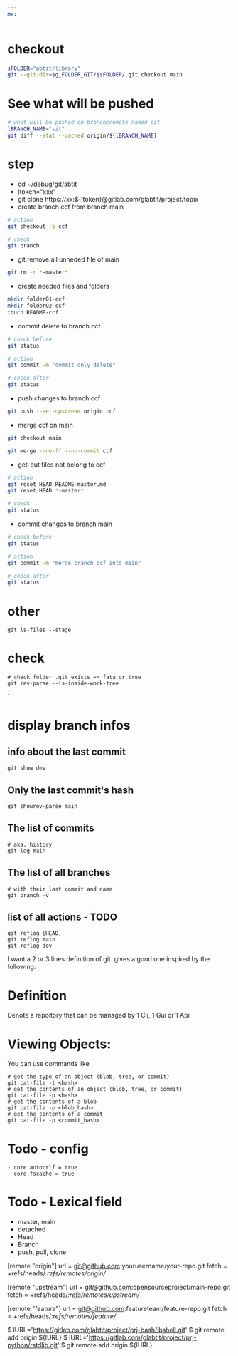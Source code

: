 ```yaml
---
mx:  
---
```



# checkout
```bash
sFOLDER="abtit/library"
git --git-dir=$g_FOLDER_GIT/$sFOLDER/.git checkout main
```

# See what will be pushed
```bash
# what will be pushed on branch@remote named sit
lBRANCH_NAME="sit"
git diff --stat --cached origin/${lBRANCH_NAME}
```





# step
- cd ~/debug/git/abtit
- ltoken="xxx"
- git clone https://xx:${ltoken}@gitlab.com/glabtit/project/topix
- create branch ccf from branch main
```bash
# action
git checkout -b ccf

# check
git branch
```

- git:remove all unneded file of main 
```bash
git rm -r *-master*
```

- create needed files and folders 
```bash
mkdir folderO1-ccf
mkdir folderO2-ccf
touch README-ccf
```

- commit delete to branch ccf 
```bash
# check before
git status

# action
git commit -m "commit only delete"

# check after
git status
```

- push changes to branch ccf 
```bash
git push --set-upstream origin ccf
```

- merge ccf on main
```bash
git checkout main

git merge --no-ff --no-commit ccf
```

- get-out files not belong to ccf 
```bash
# action
git reset HEAD README-master.md
git reset HEAD *-master*

# check
git status
```


- commit changes to branch main
```bash
# check before
git status

# action
git commit -m "merge branch ccf into main"

# check after
git status
```

# other
```
git ls-files --stage
```

# check
```shell
# check folder .git exists => fata or true
git rev-parse --is-inside-work-tree
```

`



# display branch infos

## info about the last commit
```shell
git show dev
```

## Only the last commit's hash
```shell
git showrev-parse main
```

## The list of commits
```shell
# aka. history
git log main
```

## The list of all branches
```shell
# with their last commit and name
git branch -v
```

## list of all actions - TODO
```shell
git reflog [HEAD]
git reflog main
git reflog dev
```




I want a 2 or 3 lines definition of git. gives a good one inspired by the following:
# Definition
Denote a repoitory that can be managed by 1 Cli, 1 Gui or 1 Api


# Viewing Objects:

You can use commands like 
```shell
# get the type of an object (blob, tree, or commit)
git cat-file -t <hash>
# get the contents of an object (blob, tree, or commit)
git cat-file -p <hash>
# get the contents of a blob
git cat-file -p <blob_hash>
# get the contents of a commit
git cat-file -p <commit_hash>
```



# Todo - config
```
- core.autocrlf = true
- core.fscache = true
```

# Todo - Lexical field
- master, main
- detached
- Head
- Branch
- push, pull, clone

[remote "origin"]
    url = git@github.com:yourusername/your-repo.git
    fetch = +refs/heads/*:refs/remotes/origin/*

[remote "upstream"]
    url = git@github.com:opensourceproject/main-repo.git
    fetch = +refs/heads/*:refs/remotes/upstream/*

[remote "feature"]
    url = git@github.com:featureteam/feature-repo.git
    fetch = +refs/heads/*:refs/remotes/feature/*

$ lURL='https://gitlab.com/glabtit/project/prj-bash/ibshell.git'
$ git remote add origin ${lURL}
$ lURL='https://gitlab.com/glabtit/project/prj-python/rstdlib.git'
$ git remote add origin ${lURL}